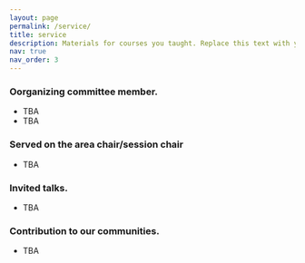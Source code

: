 ```yaml
---
layout: page
permalink: /service/
title: service
description: Materials for courses you taught. Replace this text with your description.
nav: true
nav_order: 3
---
```


### Oorganizing committee member.
- TBA
- TBA

### Served on the area chair/session chair
- TBA

### Invited talks.
- TBA

### Contribution to our communities.
- TBA